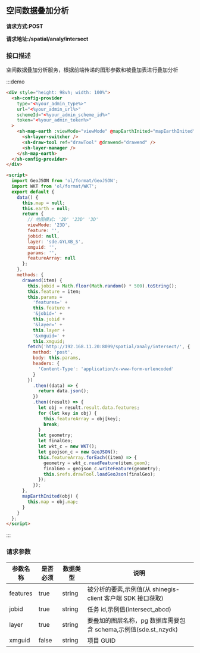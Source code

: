 ## 空间数据叠加分析

**请求方式:POST**

**请求地址:/spatial/analy/intersect**

### 接口描述

空间数据叠加分析服务，根据前端传递的图形参数和被叠加表进行叠加分析

:::demo

```html
<div style="height: 98vh; width: 100%">
  <sh-config-provider
    type="<%your_admin_type%>"
    url="<%your_admin_url%>"
    schemeId="<%your_admin_scheme_id%>"
    token="<%your_admin_token%>"
  >
    <sh-map-earth :viewMode="viewMode" @mapEarthInited="mapEarthInited">
      <sh-layer-switcher />
      <sh-draw-tool ref="drawTool" @drawend="drawend" />
      <sh-layer-manager />
    </sh-map-earth>
  </sh-config-provider>
</div>

<script>
  import GeoJSON from 'ol/format/GeoJSON';
  import WKT from 'ol/format/WKT';
  export default {
    data() {
      this.map = null;
      this.earth = null;
      return {
        // 地图模式: '2D' '23D' '3D'
        viewMode: '23D',
        feature: '',
        jobid: null,
        layer: 'sde.GYLXB_S',
        xmguid: '',
        params: '',
        featureArray: null
      };
    },
    methods: {
      drawend(item) {
        this.jobid = Math.floor(Math.random() * 500).toString();
        this.feature = item;
        this.params =
          'features=' +
          this.feature +
          '&jobid=' +
          this.jobid +
          '&layer=' +
          this.layer +
          '&xmguid=' +
          this.xmguid;
        fetch('http://192.168.11.20:8099/spatial/analy/intersect/', {
          method: 'post',
          body: this.params,
          headers: {
            'Content-Type': 'application/x-www-form-urlencoded'
          }
        })
          .then((data) => {
            return data.json();
          })
          .then((result) => {
            let obj = result.result.data.features;
            for (let key in obj) {
              this.featureArray = obj[key];
              break;
            }
            let geometry;
            let finalGeo;
            let wkt_c = new WKT();
            let geojson_c = new GeoJSON();
            this.featureArray.forEach((item) => {
              geometry = wkt_c.readFeature(item.geom);
              finalGeo = geojson_c.writeFeature(geometry);
              this.$refs.drawTool.loadGeoJson(finalGeo);
            });
          });
      },
      mapEarthInited(obj) {
        this.map = obj.map;
      }
    }
  };
</script>
```

:::

### 请求参数

| 参数名称 | 是否必须 | 数据类型 | 说明                                                            |
| -------- | -------- | -------- | --------------------------------------------------------------- |
| features | true     | string   | 被分析的要素,示例值(从 shinegis-client 客户端 SDK 接口获取)     |
| jobid    | true     | string   | 任务 id,示例值(intersect_abcd)                                  |
| layer    | true     | string   | 要叠加的图层名称，pg 数据库需要包含 schema,示例值(sde.st_nzydk) |
| xmguid   | false    | string   | 项目 GUID                                                       |
